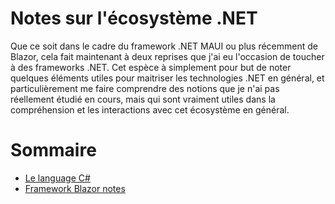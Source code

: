 # Notes sur l'écosystème .NET

Que ce soit dans le cadre du framework .NET MAUI ou plus récemment de Blazor, cela fait maintenant à deux reprises que j'ai eu l'occasion de toucher à des frameworks .NET.
Cet espèce à simplement pour but de noter quelques éléments utiles pour maitriser les technologies .NET en général, et particulièrement me faire comprendre des notions que je n'ai pas réellement étudié en cours, mais qui sont vraiment utiles dans la compréhension et les interactions avec cet écosystème en général. 

# Sommaire

* [Le language C#](./c#/intro.md)
* [Framework Blazor notes](./blazor/introBlazor.md)

